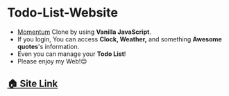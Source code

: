 # Todo-List-Website

- [Momentum](https://momentumdash.com/) Clone by using **Vanilla JavaScript**.
- If you login, You can access **Clock, Weather,** and something **Awesome quotes**'s information.
- Even you can manage your **Todo List**!
- Please enjoy my Web!😊

## [🏠 Site Link](https://mouse7871.github.io/todo-list-web/)

